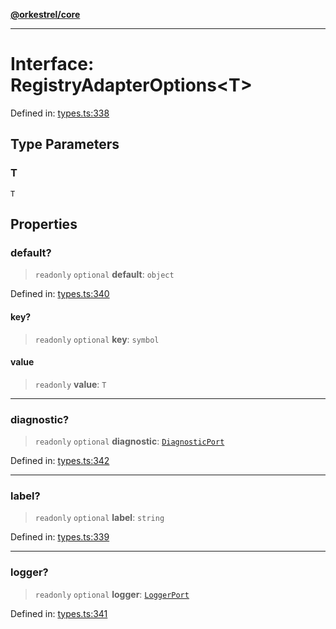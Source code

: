 [**@orkestrel/core**](../index.md)

***

# Interface: RegistryAdapterOptions\<T\>

Defined in: [types.ts:338](https://github.com/orkestrel/core/blob/7cc3e19bc4a1e6f96f153d7b931686981208a465/src/types.ts#L338)

## Type Parameters

### T

`T`

## Properties

### default?

> `readonly` `optional` **default**: `object`

Defined in: [types.ts:340](https://github.com/orkestrel/core/blob/7cc3e19bc4a1e6f96f153d7b931686981208a465/src/types.ts#L340)

#### key?

> `readonly` `optional` **key**: `symbol`

#### value

> `readonly` **value**: `T`

***

### diagnostic?

> `readonly` `optional` **diagnostic**: [`DiagnosticPort`](DiagnosticPort.md)

Defined in: [types.ts:342](https://github.com/orkestrel/core/blob/7cc3e19bc4a1e6f96f153d7b931686981208a465/src/types.ts#L342)

***

### label?

> `readonly` `optional` **label**: `string`

Defined in: [types.ts:339](https://github.com/orkestrel/core/blob/7cc3e19bc4a1e6f96f153d7b931686981208a465/src/types.ts#L339)

***

### logger?

> `readonly` `optional` **logger**: [`LoggerPort`](LoggerPort.md)

Defined in: [types.ts:341](https://github.com/orkestrel/core/blob/7cc3e19bc4a1e6f96f153d7b931686981208a465/src/types.ts#L341)
